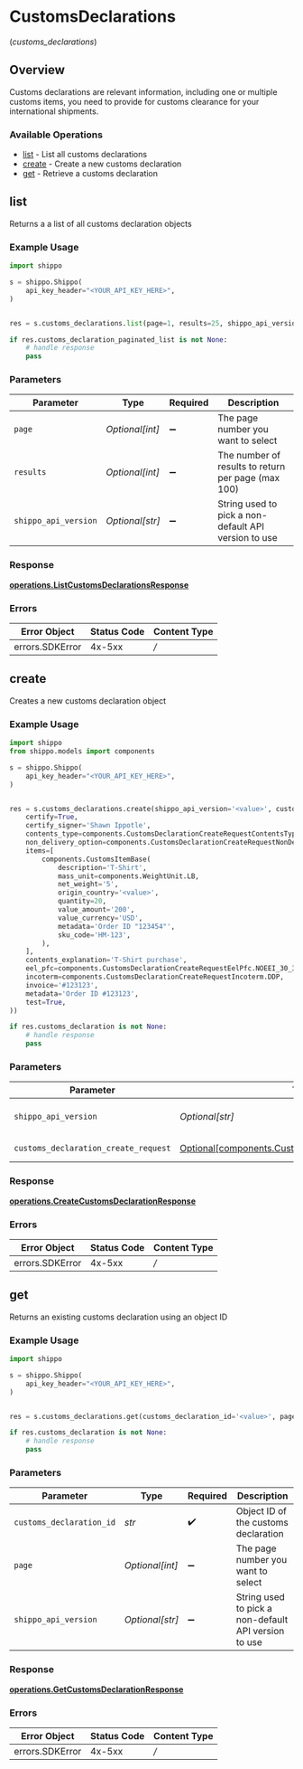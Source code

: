 # CustomsDeclarations
(*customs_declarations*)

## Overview

Customs declarations are relevant information, including one or multiple customs items, you need to provide for 
customs clearance for your international shipments.
<SchemaDefinition schemaRef="#/components/schemas/CustomsDeclaration"/>

### Available Operations

* [list](#list) - List all customs declarations
* [create](#create) - Create a new customs declaration
* [get](#get) - Retrieve a customs declaration

## list

Returns a a list of all customs declaration objects

### Example Usage

```python
import shippo

s = shippo.Shippo(
    api_key_header="<YOUR_API_KEY_HERE>",
)


res = s.customs_declarations.list(page=1, results=25, shippo_api_version='<value>')

if res.customs_declaration_paginated_list is not None:
    # handle response
    pass

```

### Parameters

| Parameter                                            | Type                                                 | Required                                             | Description                                          |
| ---------------------------------------------------- | ---------------------------------------------------- | ---------------------------------------------------- | ---------------------------------------------------- |
| `page`                                               | *Optional[int]*                                      | :heavy_minus_sign:                                   | The page number you want to select                   |
| `results`                                            | *Optional[int]*                                      | :heavy_minus_sign:                                   | The number of results to return per page (max 100)   |
| `shippo_api_version`                                 | *Optional[str]*                                      | :heavy_minus_sign:                                   | String used to pick a non-default API version to use |


### Response

**[operations.ListCustomsDeclarationsResponse](../../models/operations/listcustomsdeclarationsresponse.md)**
### Errors

| Error Object    | Status Code     | Content Type    |
| --------------- | --------------- | --------------- |
| errors.SDKError | 4x-5xx          | */*             |

## create

Creates a new customs declaration object

### Example Usage

```python
import shippo
from shippo.models import components

s = shippo.Shippo(
    api_key_header="<YOUR_API_KEY_HERE>",
)


res = s.customs_declarations.create(shippo_api_version='<value>', customs_declaration_create_request=components.CustomsDeclarationCreateRequest(
    certify=True,
    certify_signer='Shawn Ippotle',
    contents_type=components.CustomsDeclarationCreateRequestContentsType.MERCHANDISE,
    non_delivery_option=components.CustomsDeclarationCreateRequestNonDeliveryOption.ABANDON,
    items=[
        components.CustomsItemBase(
            description='T-Shirt',
            mass_unit=components.WeightUnit.LB,
            net_weight='5',
            origin_country='<value>',
            quantity=20,
            value_amount='200',
            value_currency='USD',
            metadata='Order ID "123454"',
            sku_code='HM-123',
        ),
    ],
    contents_explanation='T-Shirt purchase',
    eel_pfc=components.CustomsDeclarationCreateRequestEelPfc.NOEEI_30_37_A,
    incoterm=components.CustomsDeclarationCreateRequestIncoterm.DDP,
    invoice='#123123',
    metadata='Order ID #123123',
    test=True,
))

if res.customs_declaration is not None:
    # handle response
    pass

```

### Parameters

| Parameter                                                                                                          | Type                                                                                                               | Required                                                                                                           | Description                                                                                                        |
| ------------------------------------------------------------------------------------------------------------------ | ------------------------------------------------------------------------------------------------------------------ | ------------------------------------------------------------------------------------------------------------------ | ------------------------------------------------------------------------------------------------------------------ |
| `shippo_api_version`                                                                                               | *Optional[str]*                                                                                                    | :heavy_minus_sign:                                                                                                 | String used to pick a non-default API version to use                                                               |
| `customs_declaration_create_request`                                                                               | [Optional[components.CustomsDeclarationCreateRequest]](../../models/components/customsdeclarationcreaterequest.md) | :heavy_minus_sign:                                                                                                 | CustomsDeclaration details.                                                                                        |


### Response

**[operations.CreateCustomsDeclarationResponse](../../models/operations/createcustomsdeclarationresponse.md)**
### Errors

| Error Object    | Status Code     | Content Type    |
| --------------- | --------------- | --------------- |
| errors.SDKError | 4x-5xx          | */*             |

## get

Returns an existing customs declaration using an object ID

### Example Usage

```python
import shippo

s = shippo.Shippo(
    api_key_header="<YOUR_API_KEY_HERE>",
)


res = s.customs_declarations.get(customs_declaration_id='<value>', page=1, shippo_api_version='<value>')

if res.customs_declaration is not None:
    # handle response
    pass

```

### Parameters

| Parameter                                            | Type                                                 | Required                                             | Description                                          |
| ---------------------------------------------------- | ---------------------------------------------------- | ---------------------------------------------------- | ---------------------------------------------------- |
| `customs_declaration_id`                             | *str*                                                | :heavy_check_mark:                                   | Object ID of the customs declaration                 |
| `page`                                               | *Optional[int]*                                      | :heavy_minus_sign:                                   | The page number you want to select                   |
| `shippo_api_version`                                 | *Optional[str]*                                      | :heavy_minus_sign:                                   | String used to pick a non-default API version to use |


### Response

**[operations.GetCustomsDeclarationResponse](../../models/operations/getcustomsdeclarationresponse.md)**
### Errors

| Error Object    | Status Code     | Content Type    |
| --------------- | --------------- | --------------- |
| errors.SDKError | 4x-5xx          | */*             |
